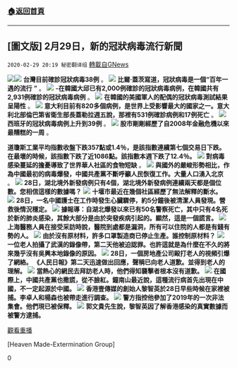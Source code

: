 ###  [:house:返回首頁](https://github.com/ourhimalayas/txt)
---

## [圖文版] 2月29日，新的冠狀病毒流行新聞
`2020-02-29 20:19 秘密翻译组` [轉載自GNews](https://gnews.org/zh-hant/128027/)

![](https://s3-ap-northeast-1.amazonaws.com/news.guo.offload.media/wp-content/uploads/2020/02/29194645/47B42334-58A2-4A94-AA73-40ADACB3D821.png)![](https://s3-ap-northeast-1.amazonaws.com/news.guo.offload.media/wp-content/uploads/2020/02/29194820/5F210F00-29E7-4632-9776-EDED01C4D8D8.jpeg)
**台灣目前確診冠狀病毒38例** 。
![](https://s3-ap-northeast-1.amazonaws.com/news.guo.offload.media/wp-content/uploads/2020/02/29194913/D9FDB4C5-468F-4B42-B157-54932F674A74.jpeg)
**比爾·蓋茨寫道，冠狀病毒是一個“百年一遇的流行** **”** 。
![](https://s3-ap-northeast-1.amazonaws.com/news.guo.offload.media/wp-content/uploads/2020/02/29194959/7F6BC514-845B-4677-AF91-9CA8C856EA8A.jpeg)
**-在韓國大邱已有2,000例確診的冠狀病毒病例，在韓國共有2,931例確診的冠狀病毒病例** 。
![](https://s3-ap-northeast-1.amazonaws.com/news.guo.offload.media/wp-content/uploads/2020/02/29195053/50D907A5-5C3A-442F-BBEA-15CA92759CB7.jpeg)
**在韓國的美國軍人的配偶的冠狀病毒測試結果呈陽性** 。
![](https://s3-ap-northeast-1.amazonaws.com/news.guo.offload.media/wp-content/uploads/2020/02/29195137/F30D9E76-9F35-49F9-8391-F23D788E4C67.jpeg)
**意大利目前有820多個病例，是世界上受影響最大的國家之一。意大利北部倫巴第省衛生部長蓋勒拉週五說，那裡有531例確診病例和17例死亡** 。
![](https://s3-ap-northeast-1.amazonaws.com/news.guo.offload.media/wp-content/uploads/2020/02/29195222/913C6A81-73C2-4AEE-B5EA-CAACF215DEC8.jpeg)
**西班牙的冠狀病毒病例上升到39例** 。
![](https://s3-ap-northeast-1.amazonaws.com/news.guo.offload.media/wp-content/uploads/2020/02/29195300/FEA1E653-EE3A-4412-A3F5-51A2D9D2FE77.jpeg)
**股市剛剛經歷了自2008年金融危機以來最糟糕的一周** 。

**道瓊斯工業平均指數收盤下跌357點或1.4％，是該指數連續第七個交易日下跌。在最壞的時候，該指數下跌了近1086點。該指數本週下跌了12.4％。**
![](https://s3-ap-northeast-1.amazonaws.com/news.guo.offload.media/wp-content/uploads/2020/02/29195343/7F3096CE-E107-4B55-A950-CB27163166D3.jpeg)
**對病毒感染蔓延的擔憂導致了世界華人社區的食物短缺** 。
![](https://s3-ap-northeast-1.amazonaws.com/news.guo.offload.media/wp-content/uploads/2020/02/29195446/C9DC8326-E3B3-40CA-9FBD-D3E86D5E5FE2.jpeg)
**與國外的嚴峻形勢相比，作為中國最初的病毒爆發，中國共產黨不斷呼籲人民恢復工作。大量人口湧入北京** 。
![](https://s3-ap-northeast-1.amazonaws.com/news.guo.offload.media/wp-content/uploads/2020/02/29195647/2CCD6E3C-A191-4946-9F45-D757F2EE3988.jpeg)
**28日，湖北境外新發病例只有4個，湖北境外新發病例連續兩天都是個位數。您相信這樣的數據嗎？**
![](https://s3-ap-northeast-1.amazonaws.com/news.guo.offload.media/wp-content/uploads/2020/02/29195719/E71EBAC3-EF32-43AA-A0F2-DB98CC6E9F0F.jpeg)
**十堰市最近在幾個社區經歷了無法解釋的斷水。**
![](https://s3-ap-northeast-1.amazonaws.com/news.guo.offload.media/wp-content/uploads/2020/02/29195757/E5BE1AB2-6244-4850-9551-178DB85B167C.jpeg)
**28日，一名中國護士在工作時發生心臟驟停，約5分鐘後被清潔人員發現。營救後情況穩定。**
![](https://s3-ap-northeast-1.amazonaws.com/news.guo.offload.media/wp-content/uploads/2020/02/29195822/3891622A-EA1C-436B-993F-98368F500BDF.jpeg)
**據報導：自湖北爆發以來已有50名警察死亡，其中只有4名死於新的肺炎感染，其餘大部分是由於突發疾病引起的。顯然，這是一個謊言。**
![](https://s3-ap-northeast-1.amazonaws.com/news.guo.offload.media/wp-content/uploads/2020/02/29195856/0C929909-2AF0-4DE5-B541-929B00723F96.jpeg)
**上海醫務人員在接受采訪時說，醫院到處都是漏洞，所有可以住院的人都是有錢有勢的人。**
![](https://s3-ap-northeast-1.amazonaws.com/news.guo.offload.media/wp-content/uploads/2020/02/29195934/73A29029-258C-4E11-99B4-B718DF60F817.jpeg)
**由於沒有原材料，許多口罩製造商已停止生產。誰控制原材料？**
![](https://s3-ap-northeast-1.amazonaws.com/news.guo.offload.media/wp-content/uploads/2020/02/29200504/FD92E3B8-641E-4C8D-B0C8-0331ADABCF25.jpeg)
**一位老人拍攝了武漢的錄像帶，第二天他被迫認罪。也許這就是為什麼在不久的將來幾乎沒有吳興本地錄像的原因。**
![](https://s3-ap-northeast-1.amazonaws.com/news.guo.offload.media/wp-content/uploads/2020/02/29200619/8014DF52-F51D-48A5-9818-3AAE2C98236B.jpeg)
**28日，一個房地產公司毆打老人的視頻引爆了網絡。 《人民日報》第二天迅速做出回應，聲稱已向老人道歉。並得到老人的理解。**
![](https://s3-ap-northeast-1.amazonaws.com/news.guo.offload.media/wp-content/uploads/2020/02/29200631/139E76A9-838A-4E3F-B5A6-C200278A0D29.jpeg)
**當熱心的網民去拜訪老人時，他們得知襲擊者根本沒有道歉。**
![](https://s3-ap-northeast-1.amazonaws.com/news.guo.offload.media/wp-content/uploads/2020/02/29200716/6C93ED3A-620F-4D93-8D8E-F675E40B52E2.jpeg)
**在國際上，中國共產黨也撒謊，從不臉紅。鐘南山最近說，這種流行病首先出現在中國，不一定起源於中國。**
![](https://s3-ap-northeast-1.amazonaws.com/news.guo.offload.media/wp-content/uploads/2020/02/29200754/AF1F287B-9E57-43DE-ACB2-D5DF7C4EA34D.jpeg)
**香港壹傳媒的創始人黎智英於28日早些時候在家裡被捕。李卓人和楊森也被帶走進行調查。**
![](https://s3-ap-northeast-1.amazonaws.com/news.guo.offload.media/wp-content/uploads/2020/02/29201347/D6E995E0-020C-4D65-B5C8-2146B930C0A0.jpeg)
**警方指控他參加了2019年的一次非法集會。他們現已被保釋。**
![](https://s3-ap-northeast-1.amazonaws.com/news.guo.offload.media/wp-content/uploads/2020/02/29201428/EC37A6B2-C5B0-4C26-AEC8-81A8599DBD9A.jpeg)
**郭文貴先生說，黎智英因了解香港感染的真實數據而被警方逮捕。**

[觀看重播](https://youtu.be/b344_KsmQZQ)

[Heaven Made-Extermination Group]

0

